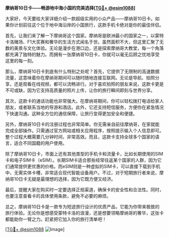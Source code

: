 **摩纳哥10日卡——畅游地中海小国的完美选择[[TG💪+ @esim1088](https://t.me/s/esim1088)]**

大家好，今天要给大家详细介绍一款超级实用的小众产品——摩纳哥10日卡。如果你计划前往这个位于地中海沿岸的小国旅行，这款手机卡绝对是你的最佳伴侣。

首先，让我们来了解一下摩纳哥这个国家。摩纳哥是欧洲最小的国家之一，以蒙特卡洛赌场、F1大奖赛和奢华的生活方式闻名于世。虽然面积不大，但这里汇聚了无数的美景与文化体验。无论是漫步在港口边，还是探索摩纳哥大教堂，每一个角落都充满了独特的魅力。而拥有一张摩纳哥10日卡，你就可以毫无后顾之忧地享受这里的每一刻。

那么，摩纳哥10日卡到底有什么特别之处呢？首先，它提供了无限制的高速数据流量，这意味着你在摩纳哥期间可以随时随地连接互联网。无论是导航、拍照分享，还是观看在线视频，都可以流畅进行。对于喜欢拍照的朋友来说，这款卡更是不可或缺，因为它支持高质量的照片上传，让你的旅行瞬间即刻与世界分享。

其次，这款卡的通话功能也非常强大。在摩纳哥期间，你可以轻松拨打电话给家人朋友，或者联系当地的导游和酒店。此外，它还支持短信服务，方便你在紧急情况下快速沟通。这种全方位的通信保障，让旅行变得更加安全和便捷。

另外，摩纳哥10日卡的注册过程也非常简单。你无需亲自前往摩纳哥，在家就能完成全部操作。只需通过官方网站或相关应用程序，按照提示输入个人信息即可。整个过程大概需要几分钟时间，非常高效。而且，这款卡支持全球多个国家的语言，适合不同国籍的用户使用。

除了摩纳哥10日卡，市面上还有其他类型的手机卡和流量卡，比如长期使用的SIM卡和电子SIM卡（eSIM）。长期SIM卡适合那些经常往返某个国家的人群，因为它们通常提供更优惠的价格。而eSIM则是一种虚拟的SIM卡，可以直接下载到手机中，无需实体卡槽，非常适合现代智能设备用户。不过，对于短期旅行者来说，摩纳哥10日卡无疑是最理想的选择，因为它既方便又经济。

最后，提醒大家在购买时一定要选择正规渠道，确保卡的安全性和合法性。同时，也要注意查看卡的具体使用条款，避免不必要的麻烦。

总之，摩纳哥10日卡是一款专为短途旅行设计的优质产品，它能为你带来极致的旅行体验。无论你是想感受蒙特卡洛的浪漫，还是想要领略摩纳哥的奢华，这张卡都能助你一臂之力。赶紧把它加入你的旅行清单吧！

[[TG💪+ @esim1088](https://t.me/s/esim1088) ![Image](https://i.postimg.cc/4NQfJmqS/Snipaste-2025-05-13-00-14-12.png)]